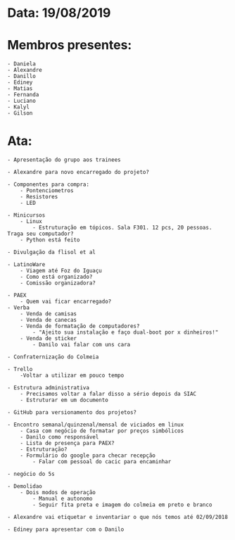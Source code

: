 # Data: 19/08/2019

# Membros presentes:
	- Daniela
	- Alexandre
	- Danillo
	- Ediney
	- Matias
	- Fernanda
	- Luciano
	- Kalyl
	- Gilson
  
# Ata:
	- Apresentação do grupo aos trainees
	
	- Alexandre para novo encarregado do projeto?
	
	- Componentes para compra:
    	- Pontenciometros
    	- Resistores
    	- LED
	
	- Minicursos
    	- Linux
        	- Estruturação em tópicos. Sala F301. 12 pcs, 20 pessoas. Traga seu computador?
    	- Python está feito
	
	- Divulgação da flisol et al
	
	- LatinoWare
    	- Viagem até Foz do Iguaçu
    	- Como está organizado?
    	- Comissão organizadora?
	
	- PAEX
    	- Quem vai ficar encarregado?
	- Verba
    	- Venda de camisas
    	- Venda de canecas
    	- Venda de formatação de computadores?
        	- "Ajeito sua instalação e faço dual-boot por x dinheiros!"
    	- Venda de sticker
        	- Danilo vai falar com uns cara
	
	- Confraternização do Colmeia
	
	- Trello
  		-Voltar a utilizar em pouco tempo
	
	- Estrutura administrativa
    	- Precisamos voltar a falar disso a sério depois da SIAC
    	- Estruturar em um documento
	
	- GitHub para versionamento dos projetos?
	
	- Encontro semanal/quinzenal/mensal de viciados em linux
    	- Casa com negócio de formatar por preços simbólicos
    	- Danilo como responsável
    	- Lista de presença para PAEX?
    	- Estruturação?
    	- Formulário do google para checar recepção
        	- Falar com pessoal do cacic para encaminhar
	
	- negócio do 5s
	
	- Demolidao
    	- Dois modos de operação
        	- Manual e autonomo
        	- Seguir fita preta e imagem do colmeia em preto e branco
	
	- Alexandre vai etiquetar e inventariar o que nós temos até 02/09/2018 
	
	- Ediney para apresentar com o Danilo